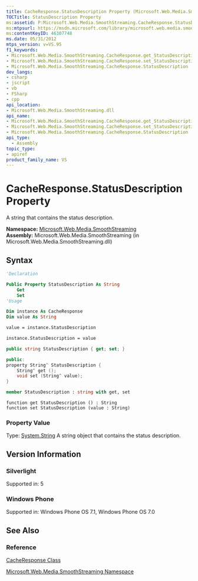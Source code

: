 ```yaml
---
title: CacheResponse.StatusDescription Property (Microsoft.Web.Media.SmoothStreaming)
TOCTitle: StatusDescription Property
ms:assetid: P:Microsoft.Web.Media.SmoothStreaming.CacheResponse.StatusDescription
ms:mtpsurl: https://msdn.microsoft.com/library/microsoft.web.media.smoothstreaming.cacheresponse.statusdescription(v=VS.95)
ms:contentKeyID: 46307748
ms.date: 05/31/2012
mtps_version: v=VS.95
f1_keywords:
- Microsoft.Web.Media.SmoothStreaming.CacheResponse.get_StatusDescription
- Microsoft.Web.Media.SmoothStreaming.CacheResponse.set_StatusDescription
- Microsoft.Web.Media.SmoothStreaming.CacheResponse.StatusDescription
dev_langs:
- csharp
- jscript
- vb
- FSharp
- cpp
api_location:
- Microsoft.Web.Media.SmoothStreaming.dll
api_name:
- Microsoft.Web.Media.SmoothStreaming.CacheResponse.get_StatusDescription
- Microsoft.Web.Media.SmoothStreaming.CacheResponse.set_StatusDescription
- Microsoft.Web.Media.SmoothStreaming.CacheResponse.StatusDescription
api_type:
  - Assembly
topic_type:
- apiref
product_family_name: VS
---
```


# CacheResponse.StatusDescription Property

A string that contains the status description.

**Namespace:**  [Microsoft.Web.Media.SmoothStreaming](microsoft-web-media-smoothstreaming-namespace_1.md)  
**Assembly:**  Microsoft.Web.Media.SmoothStreaming (in Microsoft.Web.Media.SmoothStreaming.dll)

## Syntax

```vb
'Declaration

Public Property StatusDescription As String
    Get
    Set
'Usage

Dim instance As CacheResponse
Dim value As String

value = instance.StatusDescription

instance.StatusDescription = value
```

```csharp
public string StatusDescription { get; set; }
```

```cpp
public:
property String^ StatusDescription {
    String^ get ();
    void set (String^ value);
}
```

``` fsharp
member StatusDescription : string with get, set
```

```jscript
function get StatusDescription () : String
function set StatusDescription (value : String)
```

### Property Value

Type: [System.String](https://msdn.microsoft.com/library/s1wwdcbf\(v=vs.95\))  
A string object that contains the status description.

## Version Information

### Silverlight

Supported in: 5  

### Windows Phone

Supported in: Windows Phone OS 7.1, Windows Phone OS 7.0  

## See Also

### Reference

[CacheResponse Class](cacheresponse-class-microsoft-web-media-smoothstreaming_1.md)

[Microsoft.Web.Media.SmoothStreaming Namespace](microsoft-web-media-smoothstreaming-namespace_1.md)
